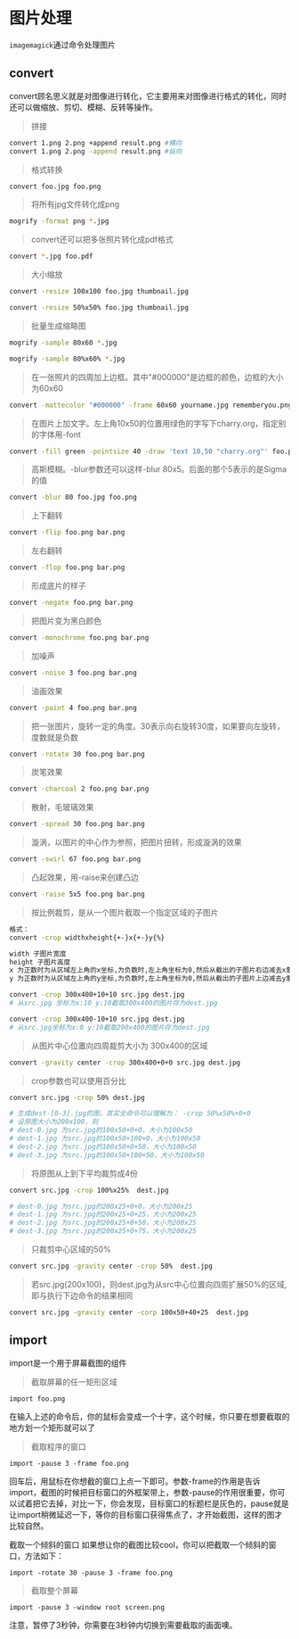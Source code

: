 # 图片处理

`imagemagick`通过命令处理图片

## convert

convert顾名思义就是对图像进行转化，它主要用来对图像进行格式的转化，同时还可以做缩放、剪切、模糊、反转等操作。

> 拼接

```bash
convert 1.png 2.png +append result.png #横向
convert 1.png 2.png -append result.png #纵向
```

> 格式转换

```bash
convert foo.jpg foo.png
```

> 将所有jpg文件转化成png

```bash
mogrify -format png *.jpg 
```

> convert还可以把多张照片转化成pdf格式

```bash
convert *.jpg foo.pdf
```

> 大小缩放

```bash
convert -resize 100x100 foo.jpg thumbnail.jpg
```

```bash
convert -resize 50%x50% foo.jpg thumbnail.jpg
```

> 批量生成缩略图

```bash
mogrify -sample 80x60 *.jpg
```

```bash
mogrify -sample 80%x60% *.jpg
```

> 在一张照片的四周加上边框。其中"#000000"是边框的颜色，边框的大小为60x60

```bash
convert -mattecolor "#000000" -frame 60x60 yourname.jpg rememberyou.png
```

> 在图片上加文字。左上角10x50的位置用绿色的字写下charry.org，指定别的字体用-font

```bash
convert -fill green -pointsize 40 -draw 'text 10,50 "charry.org"' foo.png bar.png
```

> 高斯模糊。-blur参数还可以这样-blur 80x5。后面的那个5表示的是Sigma的值

```bash
convert -blur 80 foo.jpg foo.png
```

> 上下翻转

```bash
convert -flip foo.png bar.png
```

> 左右翻转

```bash
convert -flop foo.png bar.png
```

> 形成底片的样子

```bash
convert -negate foo.png bar.png
```

> 把图片变为黑白颜色

```bash
convert -monochrome foo.png bar.png
```

> 加噪声

```bash
convert -noise 3 foo.png bar.png
```

> 油画效果

```bash
convert -paint 4 foo.png bar.png
```

> 把一张图片，旋转一定的角度。30表示向右旋转30度，如果要向左旋转，度数就是负数

```bash
convert -rotate 30 foo.png bar.png
```

> 炭笔效果

```bash
convert -charcoal 2 foo.png bar.png
```

> 散射，毛玻璃效果

```bash
convert -spread 30 foo.png bar.png
```

> 漩涡，以图片的中心作为参照，把图片扭转，形成漩涡的效果

```bash
convert -swirl 67 foo.png bar.png
```

> 凸起效果，用-raise来创建凸边

```bash
convert -raise 5x5 foo.png bar.png
```

> 按比例裁剪，是从一个图片截取一个指定区域的子图片

```bash
格式：
convert -crop widthxheight{+-}x{+-}y{%}
```



```bash
width 子图片宽度
height 子图片高度
x 为正数时为从区域左上角的x坐标,为负数时,左上角坐标为0,然后从截出的子图片右边减去x象素宽度.
y 为正数时为从区域左上角的y坐标,为负数时,左上角坐标为0,然后从截出的子图片上边减去y象素高度.

convert -crop 300x400+10+10 src.jpg dest.jpg 
# 从src.jpg 坐标为x:10 y:10截取300x400的图片存为dest.jpg

convert -crop 300x400-10+10 src.jpg dest.jpg 
# 从src.jpg坐标为x:0 y:10截取290x400的图片存为dest.jpg
```

> 从图片中心位置向四周裁剪大小为 300x400的区域

```bash
convert -gravity center -crop 300x400+0+0 src.jpg dest.jpg 
```

> crop参数也可以使用百分比

```bash
convert src.jpg -crop 50% dest.jpg 

# 生成dest-[0-3].jpg的图，其实全命令可以理解为： -crop 50%x50%+0+0
# 设原图大小为200x100，则
# dest-0.jpg 为src.jpg的100x50+0+0，大小为100x50
# dest-1.jpg 为src.jpg的100x50+100+0，大小为100x50
# dest-2.jpg 为src.jpg的100x50+0+50，大小为100x50
# dest-3.jpg 为src.jpg的100x50+100+50，大小为100x50
```

> 将原图从上到下平均裁剪成4份

```bash
convert src.jpg -crop 100%x25%  dest.jpg  

# dest-0.jpg 为src.jpg的200x25+0+0，大小为200x25
# dest-1.jpg 为src.jpg的200x25+0+25，大小为200x25
# dest-2.jpg 为src.jpg的200x25+0+50，大小为200x25
# dest-3.jpg 为src.jpg的200x25+0+75，大小为200x25
```

> 只裁剪中心区域的50%

```bash
convert src.jpg -gravity center -crop 50%  dest.jpg  
```

> 若src.jpg(200x100)，则dest.jpg为从src中心位置向四周扩展50%的区域,即与执行下边命令的结果相同

```bash
convert src.jpg -gravity center -corp 100x50+40+25  dest.jpg
```



## import

import是一个用于屏幕截图的组件

> 截取屏幕的任一矩形区域


```
import foo.png
```

在输入上述的命令后，你的鼠标会变成一个十字，这个时候，你只要在想要截取的地方划一个矩形就可以了

> 截取程序的窗口


```
import -pause 3 -frame foo.png
```

回车后，用鼠标在你想截的窗口上点一下即可。参数-frame的作用是告诉import，截图的时候把目标窗口的外框架带上，参数-pause的作用很重要，你可以试着把它去掉，对比一下，你会发现，目标窗口的标题栏是灰色的，pause就是让import稍微延迟一下，等你的目标窗口获得焦点了，才开始截图，这样的图才比较自然。

截取一个倾斜的窗口
如果想让你的截图比较cool，你可以把截取一个倾斜的窗口，方法如下：

```
import -rotate 30 -pause 3 -frame foo.png
```

> 截取整个屏幕


```
import -pause 3 -window root screen.png
```

注意，暂停了3秒钟，你需要在3秒钟内切换到需要截取的画面噢。







